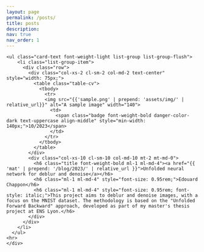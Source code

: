 ```yaml
---
layout: page
permalink: /posts/
title: posts
description: 
nav: true
nav_order: 1
---
```


<!-- _pages/publications.md -->
<div class="publications">

    <ul class="card-text font-weight-light list-group list-group-flush">
        <li class="list-group-item">
          <div class="row">
            <div class="col-xs-2 cl-sm-2 col-md-2 text-center" style="width: 75px;">
              <table class="table-cv">
                <tbody>
                  <tr>
                  <img src="{{'sample.png' | prepend: 'assets/img/' | relative_url}}" alt="A sample image" width="140">
                    <td>
                      <span class="badge font-weight-bold danger-color-dark text-uppercase align-middle" style="min-width: 140px;">10/2023</span>
                    </td>
                  </tr>
                </tbody>
              </table>
            </div>
            <div class="col-xs-10 cl-sm-10 col-md-10 mt-2 mt-md-0">
              <h6 class="title font-weight-bold ml-1 ml-md-4"><a href="{{ 'mat' | prepend: '/blog/2023/' | relative_url }}">Unfolded neural network for deblur and denoise</a></h6>
              <h6 class="ml-1 ml-md-4" style="font-size: 0.95rem;">Edouard Chappon</h6>
              <h6 class="ml-1 ml-md-4" style="font-size: 0.95rem; font-style: italic;">This project aims to deblur and denoise images, with a focus on the MNIST dataset. The methodology is based on the "Unfolded Forward Backward" approach, developed as part of my master's thesis project at ENS Lyon.</h6>
            </div>
          </div>
        </li>
      </ul>
    <hr>
    </div>